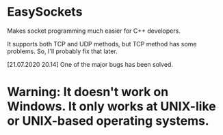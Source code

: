 # EasySockets
Makes socket programming much easier for C++ developers.

It supports both TCP and UDP methods, but TCP method has some problems. So, I'll probably fix that later.

[21.07.2020 20.14] One of the major bugs has been solved.

# Warning: It doesn't work on Windows. It only works at UNIX-like or UNIX-based operating systems.
